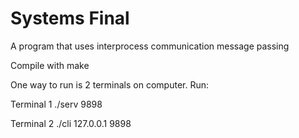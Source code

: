 # Systems Final
A program that uses interprocess communication message passing

Compile with make

One way to run is 2 terminals on computer.  Run:

Terminal 1
./serv 9898

Terminal 2
./cli 127.0.0.1 9898

